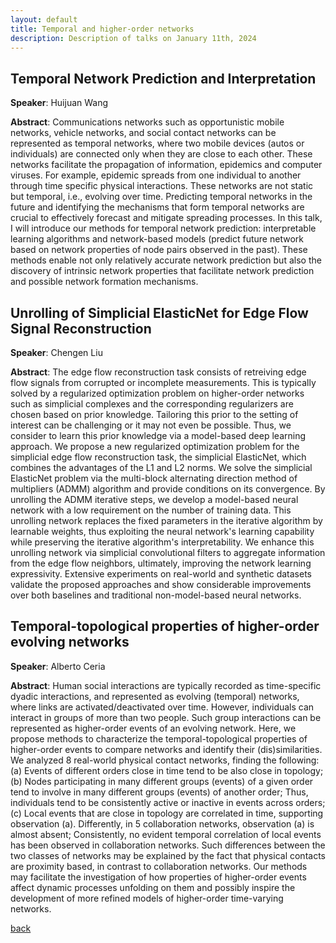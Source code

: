 ```yaml
---
layout: default
title: Temporal and higher-order networks
description: Description of talks on January 11th, 2024
---
```


## Temporal Network Prediction and Interpretation

**Speaker**: Huijuan Wang

**Abstract**: Communications networks such as opportunistic mobile networks, vehicle networks, and social contact networks can be represented as temporal networks, where two mobile devices (autos or individuals) are connected only when they are close to each other. These networks facilitate the propagation of information, epidemics and computer viruses. For example, epidemic spreads from one individual to another through time specific physical interactions. These networks are not static but temporal, i.e., evolving over time. Predicting temporal networks in the future and identifying the mechanisms that form temporal networks are crucial to effectively forecast and mitigate spreading processes. In this talk, I will introduce our methods for temporal network prediction: interpretable learning algorithms and network-based models (predict future network based on network properties of node pairs observed in the past). These methods enable not only relatively accurate network prediction but also the discovery of intrinsic network properties that facilitate network prediction and possible network formation mechanisms.


## Unrolling of Simplicial ElasticNet for Edge Flow Signal Reconstruction

**Speaker**: Chengen Liu

**Abstract**: The edge flow reconstruction task consists of retreiving edge flow signals from corrupted or incomplete measurements. This is typically solved by a regularized optimization problem on higher-order networks such as simplicial complexes and the corresponding regularizers are chosen based on prior knowledge. Tailoring this prior to the setting of interest can be challenging or it may not even be possible. Thus, we consider to learn this prior knowledge via a model-based deep learning approach. We propose a new regularized optimization problem for the simplicial edge flow reconstruction task, the simplicial ElasticNet, which combines the advantages of the L1 and L2 norms. We solve the simplicial ElasticNet problem via the multi-block alternating direction method of multipliers (ADMM) algorithm and provide conditions on its convergence. By unrolling the ADMM iterative steps, we develop a model-based neural network with a low requirement on the number of training data. This unrolling network replaces the fixed parameters in the iterative algorithm by learnable weights, thus exploiting the neural network's learning capability while preserving the iterative algorithm's interpretability. We enhance this unrolling network via simplicial convolutional filters to aggregate information from the edge flow neighbors, ultimately, improving the network learning expressivity. Extensive experiments on real-world and synthetic datasets validate the proposed approaches and show considerable improvements over both baselines and traditional non-model-based neural networks.



## Temporal-topological properties of higher-order evolving networks

**Speaker**: Alberto Ceria

**Abstract**: Human social interactions are typically recorded as time-specific dyadic interactions, and represented as evolving (temporal) networks, where links are activated/deactivated over time. However, individuals can interact in groups of more than two people. Such group interactions can be represented as higher-order events of an evolving network. Here, we propose methods to characterize the temporal-topological properties of higher-order events to compare networks and identify their (dis)similarities. We analyzed 8 real-world physical contact networks, finding the following: (a) Events of different orders close in time tend to be also close in topology; (b) Nodes participating in many different groups (events) of a given order tend to involve in many different groups (events) of another order; Thus, individuals tend to be consistently active or inactive in events across orders; (c) Local events that are close in topology are correlated in time, supporting observation (a). Differently, in 5 collaboration networks, observation (a) is almost absent; Consistently, no evident temporal correlation of local events has been observed in collaboration networks. Such differences between the two classes of networks may be explained by the fact that physical contacts are proximity based, in contrast to collaboration networks. Our methods may facilitate the investigation of how properties of higher-order events affect dynamic processes unfolding on them and possibly inspire the development of more refined models of higher-order time-varying networks.






[back](../)
